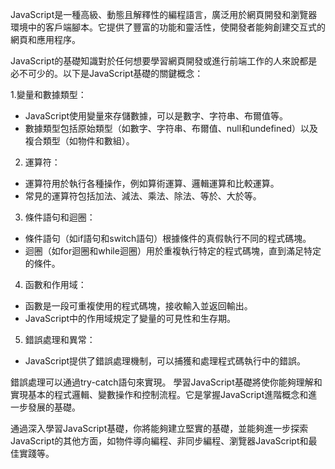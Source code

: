 JavaScript是一種高級、動態且解釋性的編程語言，廣泛用於網頁開發和瀏覽器環境中的客戶端腳本。它提供了豐富的功能和靈活性，使開發者能夠創建交互式的網頁和應用程序。

JavaScript的基礎知識對於任何想要學習網頁開發或進行前端工作的人來說都是必不可少的。以下是JavaScript基礎的關鍵概念：

1.變量和數據類型：
- JavaScript使用變量來存儲數據，可以是數字、字符串、布爾值等。
- 數據類型包括原始類型（如數字、字符串、布爾值、null和undefined）以及複合類型（如物件和數組）。

2. 運算符：
- 運算符用於執行各種操作，例如算術運算、邏輯運算和比較運算。
- 常見的運算符包括加法、減法、乘法、除法、等於、大於等。

3. 條件語句和迴圈：
- 條件語句（如if語句和switch語句）根據條件的真假執行不同的程式碼塊。
- 迴圈（如for迴圈和while迴圈）用於重複執行特定的程式碼塊，直到滿足特定的條件。

4. 函數和作用域：
- 函數是一段可重複使用的程式碼塊，接收輸入並返回輸出。
- JavaScript中的作用域規定了變量的可見性和生存期。

5. 錯誤處理和異常：
- JavaScript提供了錯誤處理機制，可以捕獲和處理程式碼執行中的錯誤。

錯誤處理可以通過try-catch語句來實現。
學習JavaScript基礎將使你能夠理解和實現基本的程式邏輯、變數操作和控制流程。它是掌握JavaScript進階概念和進一步發展的基礎。

通過深入學習JavaScript基礎，你將能夠建立堅實的基礎，並能夠進一步探索JavaScript的其他方面，如物件導向編程、非同步編程、瀏覽器JavaScript和最佳實踐等。
